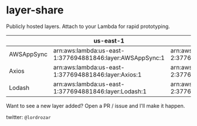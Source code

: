 # layer-share

Publicly hosted layers. Attach to your Lambda for rapid prototyping.

|            | us-east-1                                                | us-east-2                                                |
|------------|----------------------------------------------------------|----------------------------------------------------------|
| AWSAppSync | arn:aws:lambda:us-east-1:377694881846:layer:AWSAppSync:1 | arn:aws:lambda:us-east-2:377694881846:layer:AWSAppSync:1 |
| Axios      | arn:aws:lambda:us-east-1:377694881846:layer:Axios:1      | arn:aws:lambda:us-east-2:377694881846:layer:Axios:1      |
| Lodash     | arn:aws:lambda:us-east-1:377694881846:layer:Lodash:1     | arn:aws:lambda:us-east-2:377694881846:layer:Lodash:1     |

Want to see a new layer added? Open a PR / issue and I'll make it happen.

twitter: `@lordrozar`